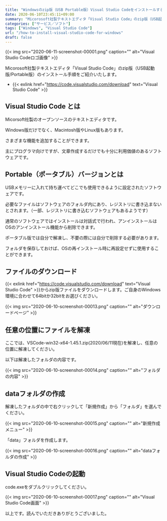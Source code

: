 ```yaml
---
title: "Windowsのzip版（USB Portable版）Visual Studio Codeをインストールする方法"
date: 2020-06-10T23:45:11+09:00
summary: "Micorosoft社製テキストエディタ「Visual Studio Code」のzip版（USB起動版/Portable版）のインストール手順をご紹介いたします。"
categories: ["サービス／ソフト"]
tags: ["Windows", "Visual Studio Code"]
url: "/how-to-install-visual-studio-code-for-windows"
draft: false
---
```


{{< img src="2020-06-11-screenshot-00001.png" caption="" alt="Visual Studio Codeロゴ画像" >}}

Micorosoft社製テキストエディタ「Visual Studio Code」のzip版（USB起動版/Portable版）のインストール手順をご紹介いたします。

- {{< exlink href="https://code.visualstudio.com/download" text="Visual Studio Code" >}}

## Visual Studio Code とは

Micorsoft社製のオープンソースのテキストエディタです。

Windows版だけでなく、Macintosh版やLinux版もあります。

さまざまな機能を追加することができます。

主にプログラマ向けですが、文章作成するだけでも十分に利用価値のあるソフトウェアです。

## Portable（ポータブル）バージョンとは

USBメモリーに入れて持ち運べてどこでも使用できるように設定されたソフトウェアです。

必要なファイルはソフトウェアのフォルダ内にあり、レジストリに書き込まないとされます。（一部、レジストリに書き込むソフトウェアもあるようです）

通常のソフトウェアではインストールは対話式で行われ、アンインストールはOSのアンインストール機能から削除できます。

ポータブル版では自分で解凍し、不要の際には自分で削除する必要があります。

フォルダを保存しておけば、OSの再インストール時に再設定せずに使用することができます。

## ファイルのダウンロード

{{< exlink href="https://code.visualstudio.com/download" text="Visual Studio Code" >}}からzip版ファイルをダウンロードします。ご自身のWindows環境に合わせて64bitか32bitをお選びください。

{{< img src="2020-06-10-screenshot-00013.png" caption="" alt="ダウンロードページ" >}}

## 任意の位置にファイルを解凍

ここでは、VSCode-win32-x64-1.45.1.zip(2020/06/11現在)を解凍し、任意の位置に解凍してください。

以下は解凍したフォルダの内容です。

{{< img src="2020-06-10-screenshot-00014.png" caption="" alt="フォルダの内容" >}}

## dataフォルダの作成

解凍したフォルダの中で右クリックして「新規作成」から「フォルダ」を選んでください。

{{< img src="2020-06-10-screenshot-00015.png" caption="" alt="新規作成メニュー" >}}

「data」フォルダを作成します。

{{< img src="2020-06-10-screenshot-00016.png" caption="" alt="dataフォルダの作成" >}}

## Visual Studio Codeの起動

code.exeをダブルクリックしてください。

{{< img src="2020-06-10-screenshot-00017.png" caption="" alt="Visual Studio Code画面" >}}

以上です。読んでいただきありがとうございました。
